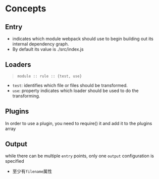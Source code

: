 # Concepts

## Entry

- indicates which module webpack should use to begin building out its internal dependency graph.
- By default its value is ./src/index.js

## Loaders

> `module :: rule :: {test, use}`

- `test`: identifies which file or files should be transformed.
- `use`: property indicates which loader should be used to do the transforming.

## Plugins

In order to use a plugin, you need to require() it and add it to the plugins array

## Output

while there can be multiple `entry` points, only one `output` configuration is specified

- 至少有`filename`属性